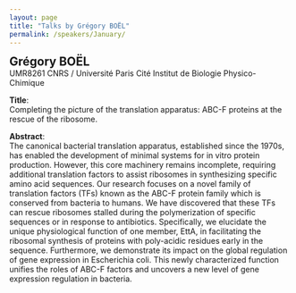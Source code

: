 ```yaml
---
layout: page
title: "Talks by Grégory BOËL"
permalink: /speakers/January/
---
```

<span style="font-size: 1.5em;"><strong>Grégory BOËL</strong></span><br>
UMR8261 CNRS / Université Paris Cité
Institut de Biologie Physico-Chimique

**Title**:  
Completing the picture of the translation apparatus: ABC-F proteins at the rescue of the ribosome.

**Abstract**:  
The canonical bacterial translation apparatus, established since the 1970s, has enabled the development of minimal systems for in vitro protein production. However, this core machinery remains incomplete, requiring additional translation factors to assist ribosomes in synthesizing specific amino acid sequences. Our research focuses on a novel family of translation factors (TFs) known as the ABC-F protein family which is conserved from bacteria to humans. We have discovered that these TFs can rescue ribosomes stalled during the polymerization of specific sequences or in response to antibiotics. Specifically, we elucidate the unique physiological function of one member, EttA, in facilitating the ribosomal synthesis of proteins with poly-acidic residues early in the sequence. Furthermore, we demonstrate its impact on the global regulation of gene expression in Escherichia coli. This newly characterized function unifies the roles of ABC-F factors and uncovers a new level of gene expression regulation in bacteria.

